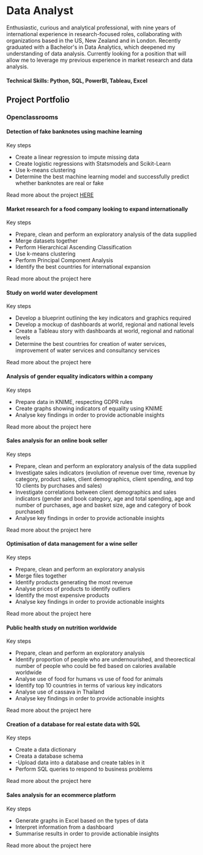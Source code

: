 # Data Analyst

Enthusiastic, curious and analytical professional, with nine years of international experience in
research-focused roles, collaborating with organizations based in the US, New Zealand
and in London. Recently graduated with a Bachelor's in Data Analytics, which deepened my understanding of data analysis. Currently looking for a position that will allow me to leverage my previous experience in market research and data analysis.

#### Technical Skills: Python, SQL, PowerBI, Tableau, Excel

## Project Portfolio
### Openclassrooms
#### Detection of fake banknotes using machine learning
Key steps
- Create a linear regression to impute missing data
- Create logistic regressions with Statsmodels and Scikit-Learn
- Use k-means clustering
- Determine the best machine learning model and successfully predict whether banknotes are real or fake
   
Read more about the project [HERE](https://flossytoo.github.io/portfolio/Project_10/banknotes)

#### Market research for a food company looking to expand internationally
Key steps
- Prepare, clean and perform an exploratory analysis of the data supplied
- Merge datasets together
- Perform Hierarchical Ascending Classification
- Use k-means clustering
- Perform Principal Component Analysis
- Identify the best countries for international expansion

Read more about the project here

#### Study on world water development
Key steps
- Develop a blueprint outlining the key indicators and graphics required
- Develop a mockup of dashboards at world, regional and national levels
- Create a Tableau story with dashboards at world, regional and national levels
- Determine the best countries for creation of water services, improvement of water services and consultancy services

Read more about the project here

#### Analysis of gender equality indicators within a company
Key steps
- Prepare data in KNIME, respecting GDPR rules
- Create graphs showing indicators of equality using KNIME
- Analyse key findings in order to provide actionable insights
  
Read more about the project here

#### Sales analysis for an online book seller
Key steps
- Prepare, clean and perform an exploratory analysis of the data supplied
- Investigate sales indicators (evolution of revenue over time, revenue by category, product sales, client demographics, client spending, and top 10 clients by purchases and sales)
- Investigate correlations between client demographics and sales indicators (gender and book category, age and total spending, age and number of purchases, age and basket size, age and category of book purchased)
- Analyse key findings in order to provide actionable insights
  
Read more about the project here

#### Optimisation of data management for a wine seller
Key steps
- Prepare, clean and perform an exploratory analysis 
- Merge files together
- Identify products generating the most revenue
- Analyse prices of products to identify outliers
- Identify the most expensive products
- Analyse key findings in order to provide actionable insights
  
Read more about the project here

#### Public health study on nutrition worldwide
Key steps
- Prepare, clean and perform an exploratory analysis
- Identify proportion of people who are undernourished, and theorectical number of people who could be fed based on calories available worldwide
- Analyse use of food for humans vs use of food for animals
- Identify top 10 countries in terms of various key indicators
- Analyse use of cassava in Thailand
- Analyse key findings in order to provide actionable insights
  
Read more about the project here

#### Creation of a database for real estate data with SQL
Key steps
- Create a data dictionary
- Creata a database schema
- -Upload data into a database and create tables in it
- Perform SQL queries to respond to business problems

Read more about the project here

#### Sales analysis for an ecommerce platform
Key steps
- Generate graphs in Excel based on the types of data
- Interpret information from a dashboard
- Summarise results in order to provide actionable insights

Read more about the project here


